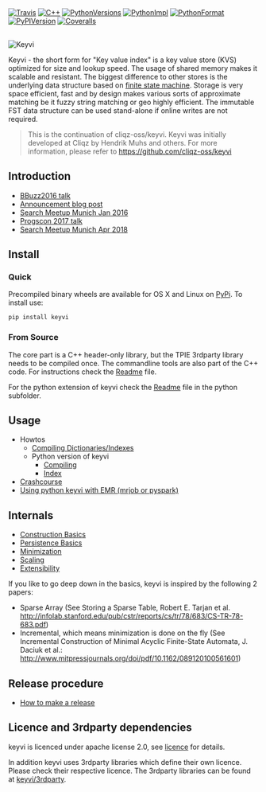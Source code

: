##
[![Travis](https://travis-ci.com/KeyviDev/keyvi.svg?branch=master  "Travis build status")](https://travis-ci.org/KeyviDev/keyvi)
[![C++](https://img.shields.io/badge/C%2B%2B-11-blue.svg)](/keyvi/README.md)
[![PythonVersions](https://img.shields.io/pypi/pyversions/keyvi.svg)](https://pypi.python.org/pypi/keyvi/)
[![PythonImpl](https://img.shields.io/pypi/implementation/keyvi.svg)](https://pypi.python.org/pypi/keyvi/)
[![PythonFormat](https://img.shields.io/pypi/format/keyvi.svg)](https://pypi.python.org/pypi/keyvi/)
[![PyPIVersion](https://img.shields.io/pypi/v/keyvi.svg)](https://pypi.python.org/pypi/keyvi/)
[![Coveralls](https://coveralls.io/repos/github/KeyviDev/keyvi/badge.svg?branch=master)](https://coveralls.io/github/KeyviDev/keyvi?branch=master)

##
![Keyvi](/doc/images/keyvi-small.png)

Keyvi - the short form for "Key value index" is a key value store (KVS) optimized for size and lookup speed. The usage of shared memory makes it scalable and resistant. The biggest difference to other stores is the underlying data structure based on [finite state machine](https://en.wikipedia.org/wiki/Finite-state_machine). Storage is very space efficient, fast and by design makes various sorts of approximate matching be it fuzzy string matching or geo highly efficient. The immutable FST data structure can be used stand-alone if online writes are not required.

> This is the continuation of cliqz-oss/keyvi. Keyvi was initially developed at Cliqz by Hendrik Muhs and others. For more information, please refer to https://github.com/cliqz-oss/keyvi

## Introduction
  * [BBuzz2016 talk](https://www.youtube.com/watch?v=GBjisdmHe4g)
  * [Announcement blog post](https://cliqz.com/en/aboutus/blog/keyvi)
  * [Search Meetup Munich Jan 2016](http://www.slideshare.net/HendrikMuhs/keyvi-the-key-value-index-cliqz)
  * [Progscon 2017 talk](https://www.infoq.com/presentations/keyvi)
  * [Search Meetup Munich Apr 2018](https://cdn.jsdelivr.net/gh/KeyviDev/keyvi/doc/presentations/searchmuc_apr_2018/keyvi-presentation-search-meetup-2018.svg#1_0)

## Install

### Quick

Precompiled binary wheels are available for OS X and Linux on [PyPi](https://pypi.python.org/pypi/keyvi). To install use:

    pip install keyvi

### From Source

The core part is a C++ header-only library, but the TPIE 3rdparty library needs to be compiled once. The commandline
tools are also part of the C++ code. For instructions check the [Readme](/keyvi/README.md) file.

For the python extension of keyvi check the [Readme](/python/README.md) file in the python subfolder.


## Usage

  * Howtos
    * [Compiling Dictionaries/Indexes](/doc/usage/Building%20keyvi%20dictionaries.md)
    * Python version of keyvi
      * [Compiling](/doc/usage/Building%20keyvi%20dictionaries%20with%20python.md)
      * [Index](/doc/usage/Index%20using%20python.md)
  * [Crashcourse](/doc/usage/Crashcourse.md)
  * [Using python keyvi with EMR (mrjob or pyspark)](/doc/usage/Using%20pykeyvi%20in%20EMR.md)  

## Internals
  
  * [Construction Basics](/doc/algorithm/Construction-Basics.md)
  * [Persistence Basics](/doc/algorithm/Persistence-Basics.md)
  * [Minimization](/doc/algorithm/Minimization.md)
  * [Scaling](/doc/algorithm/Scaling.md)
  * [Extensibility](/doc/algorithm/Extensibility.md)

If you like to go deep down in the basics, keyvi is inspired by the following 2 papers:

  * Sparse Array (See Storing a Sparse Table, Robert E. Tarjan et al. http://infolab.stanford.edu/pub/cstr/reports/cs/tr/78/683/CS-TR-78-683.pdf)
  * Incremental, which means minimization is done on the fly (See Incremental Construction of Minimal Acyclic Finite-State Automata, J. Daciuk et al.: http://www.mitpressjournals.org/doi/pdf/10.1162/089120100561601)

## Release procedure
  * [How to make a release](doc/RELEASE_PROCESS.md)
  
## Licence and 3rdparty dependencies

keyvi is licenced under apache license 2.0, see [licence](LICENSE) for details.

In addition keyvi uses 3rdparty libraries which define their own licence. Please check their respective licence. 
The 3rdparty libraries can be found at [keyvi/3rdparty](/keyvi/3rdparty).
